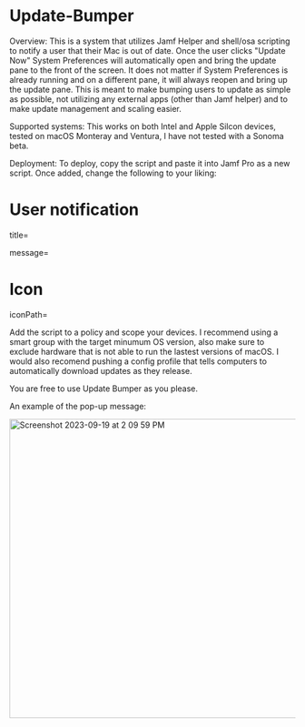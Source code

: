 # Update-Bumper

Overview:
This is a system that utilizes Jamf Helper and shell/osa scripting to notify a user that their Mac is out of date. Once the user clicks "Update Now" System Preferences will automatically open and bring the update pane to the front of the screen.
It does not matter if System Preferences is already running and on a different pane, it will always reopen and bring up the update pane. This is meant to make bumping users to update as simple as possible, not utilizing any external apps (other than Jamf helper) and to make update management and scaling easier. 

Supported systems:
This works on both Intel and Apple Silcon devices, tested on macOS Monteray and Ventura, I have not tested with a Sonoma beta.


Deployment:
To deploy, copy the script and paste it into Jamf Pro as a new script.
Once added, change the following to your liking:

# User notification
title=

message=
# Icon
iconPath=

Add the script to a policy and scope your devices. I recommend using a smart group with the target minumum OS version, also make sure to exclude hardware that is not able to run the lastest versions of macOS.
I would also recomend pushing a config profile that tells computers to automatically download updates as they release.

You are free to use Update Bumper as you please.

An example of the pop-up message:

<img width="526" alt="Screenshot 2023-09-19 at 2 09 59 PM" src="https://github.com/TheMacGamer92/Update-Bumper/assets/145491705/3aa691a6-9923-4072-8725-b1628896642c">
